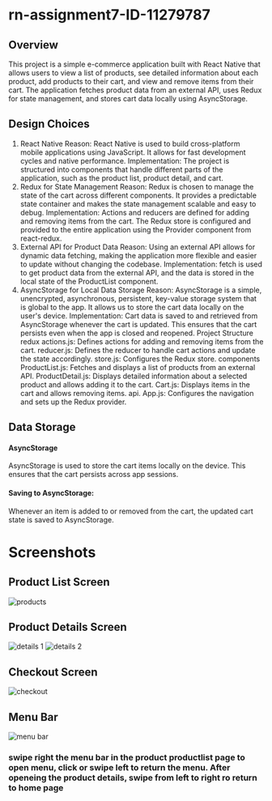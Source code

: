 # rn-assignment7-ID-11279787
## Overview
This project is a simple e-commerce application built with React Native that allows users to view a list of products, see detailed information about each product, add products to their cart, and view and remove items from their cart. The application fetches product data from an external API, uses Redux for state management, and stores cart data locally using AsyncStorage.

## Design Choices
1. React Native
Reason: React Native is used to build cross-platform mobile applications using JavaScript. It allows for fast development cycles and native performance.
Implementation: The project is structured into components that handle different parts of the application, such as the product list, product detail, and cart.
2. Redux for State Management
Reason: Redux is chosen to manage the state of the cart across different components. It provides a predictable state container and makes the state management scalable and easy to debug.
Implementation: Actions and reducers are defined for adding and removing items from the cart. The Redux store is configured and provided to the entire application using the Provider component from react-redux.
3. External API for Product Data
Reason: Using an external API allows for dynamic data fetching, making the application more flexible and easier to update without changing the codebase.
Implementation: fetch is used to get product data from the external API, and the data is stored in the local state of the ProductList component.
4. AsyncStorage for Local Data Storage
Reason: AsyncStorage is a simple, unencrypted, asynchronous, persistent, key-value storage system that is global to the app. It allows us to store the cart data locally on the user's device.
Implementation: Cart data is saved to and retrieved from AsyncStorage whenever the cart is updated. This ensures that the cart persists even when the app is closed and reopened.
Project Structure
redux
actions.js: Defines actions for adding and removing items from the cart.
reducer.js: Defines the reducer to handle cart actions and update the state accordingly.
store.js: Configures the Redux store.
components
ProductList.js: Fetches and displays a list of products from an external API.
ProductDetail.js: Displays detailed information about a selected product and allows adding it to the cart.
Cart.js: Displays items in the cart and allows removing items.
api.
App.js: Configures the navigation and sets up the Redux provider.
## Data Storage
#### AsyncStorage
AsyncStorage is used to store the cart items locally on the device. This ensures that the cart persists across app sessions.

#### Saving to AsyncStorage:
Whenever an item is added to or removed from the cart, the updated cart state is saved to AsyncStorage.

# Screenshots 
## Product List Screen
![products](<shaddas/assets/products list screenshot.jpg>)

## Product Details Screen
![details 1](<shaddas/assets/product details 1.jpg>)
![details 2](<shaddas/assets/product details 2.jpg>)

## Checkout Screen
![checkout](<shaddas/assets/checkout screenshot.jpg>)

## Menu Bar
![menu bar](<shaddas/assets/menu screenshot.jpg>)

### swipe right the menu bar in the product productlist page to open menu, click or swipe left to return the menu. After openeing the product details, swipe from left to right ro return to home page